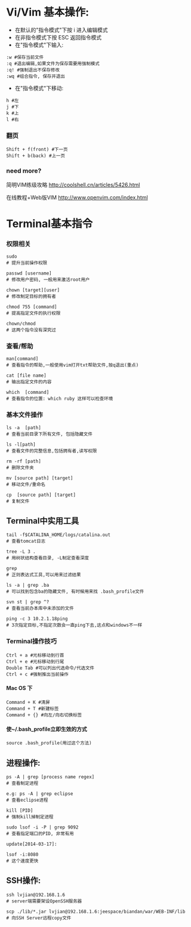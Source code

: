 #  Vi/Vim 基本操作:
 
- 在默认的"指令模式"下按 i 进入编辑模式
- 在非指令模式下按 ESC 返回指令模式
- 在"指令模式"下输入:

```shell
:w #保存当前文件
:q #退出编辑,如果文件为保存需要用强制模式
:q! #强制退出不保存修改
:wq #组合指令, 保存并退出
```

- 在"指令模式"下移动:

```shell
h #左 
j #下 
k #上 
l #右
```
 
### 翻页

```shell
Shift + f(front) #下一页
Shift + b(back) #上一页
```
 
### need more?

简明VIM练级攻略 <http://coolshell.cn/articles/5426.html>

在线教程+Web版VIM <http://www.openvim.com/index.html>

# Terminal基本指令

### 权限相关

```shell
sudo
# 提升当前操作权限

passwd [username]
# 修改用户密码, 一般用来激活root用户

chown [target][user]
# 修改制定目标的拥有者

chmod 755 [command]
# 提高指定文件的执行权限

chown/chmod
# 这两个指令没有深究过
```
 
### 查看/帮助

```shell
man[command]
# 查看指令的帮助,一般使用vim打开txt帮助文件,按q退出(重点)

cat [file name]
# 输出指定文件的内容

which  [command]
# 查看指令的位置: which ruby 这样可以检查环境
```
 
### 基本文件操作

```shell
ls -a  [path]
# 查看当前目录下所有文件, 包括隐藏文件

ls -l[path]
# 查看文件的完整信息,包括拥有者,读写权限

rm -rf [path]
# 删除文件夹

mv [source path] [target]
# 移动文件/重命名

cp  [source path] [target]
# 复制文件
```
 
## Terminal中实用工具

```shell
tail -f$CATALINA_HOME/logs/catalina.out
# 查看tomcat日志

tree -L 3 .
# 用树状结构查看目录, -L制定查看深度

grep 
# 正则表达式工具,可以用来过滤结果

ls -a | grep .ba
# 可以找到包含ba的隐藏文件, 有时候用来找 .bash_profile文件

svn st | grep ^?
# 查看当前办本库中未添加的文件

ping -c 3 10.2.1.18ping 
# 3次指定目标,不指定次数会一直ping下去,这点和windows不一样
```

### Terminal操作技巧

```shell
Ctrl + a #光标移动到行首
Ctrl + e #光标移动到行尾
Double Tab #可以列出代选命令/代选文件
Ctrl + c #强制推出当前操作
```
 
#### Mac OS 下

```shell
Command + K #清屏
Command + T #新建标签
Command + {} #向左/向右切换标签
```
 
#### 使~/.bash_profile立即生效的方式

```shell
source .bash_profile(用过这个方法)
```
 
 
## 进程操作:

```shell
ps -A | grep [process name regex] 
# 查看制定进程

e.g: ps -A | grep eclipse 
# 查看eclipse进程
 
kill [PID] 
# 强制kill掉制定进程
 
sudo lsof -i -P | grep 9092
# 查看指定端口的PID, 非常有用
 
update[2014-03-17]:
 
lsof -i:8080 
# 这个速度更快
```
 
## SSH操作:

```shell
ssh lvjian@192.168.1.6    
# server端需要架设OpenSSH服务器
 
scp ./lib/*.jar lvjian@192.168.1.6:jeespace/biandan/war/WEB-INF/lib      
# 向SSH Server远程copy文件
```